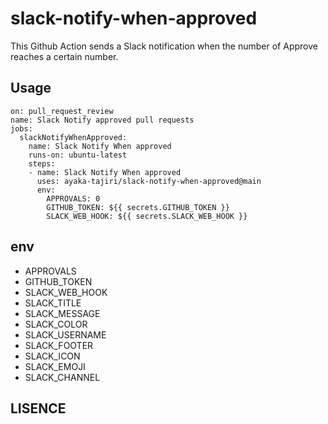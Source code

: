 # slack-notify-when-approved

This Github Action sends a Slack notification when the number of Approve reaches a certain number.

## Usage
```
on: pull_request_review
name: Slack Notify approved pull requests
jobs:
  slackNotifyWhenApproved:
    name: Slack Notify When approved
    runs-on: ubuntu-latest
    steps:
    - name: Slack Notify When approved
      uses: ayaka-tajiri/slack-notify-when-approved@main
      env:
        APPROVALS: 0
        GITHUB_TOKEN: ${{ secrets.GITHUB_TOKEN }}
        SLACK_WEB_HOOK: ${{ secrets.SLACK_WEB_HOOK }}
```

## env
- APPROVALS
- GITHUB_TOKEN
- SLACK_WEB_HOOK
- SLACK_TITLE
- SLACK_MESSAGE
- SLACK_COLOR
- SLACK_USERNAME
- SLACK_FOOTER
- SLACK_ICON
- SLACK_EMOJI
- SLACK_CHANNEL

## LISENCE
